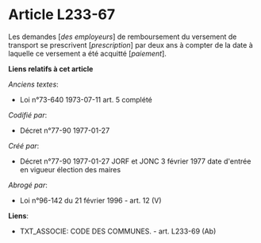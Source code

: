 # Article L233-67

Les demandes [*des employeurs*] de remboursement du versement de transport se prescrivent [*prescription*] par deux ans à
compter de la date à laquelle ce versement a été acquitté [*paiement*].

**Liens relatifs à cet article**

_Anciens textes_:

  - Loi n°73-640 1973-07-11 art. 5 complété

_Codifié par_:

  - Décret n°77-90 1977-01-27

_Créé par_:

  - Décret n°77-90 1977-01-27 JORF et JONC 3 février 1977 date d'entrée en vigueur élection des maires

_Abrogé par_:

  - Loi n°96-142 du 21 février 1996 - art. 12 (V)

**Liens**:

  - TXT_ASSOCIE: CODE DES COMMUNES. - art. L233-69 (Ab)
